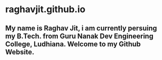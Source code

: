# raghavjit.github.io
## My name is Raghav Jit, i am currently persuing my B.Tech. from Guru Nanak Dev Engineering College, Ludhiana. Welcome to my Github Website.
